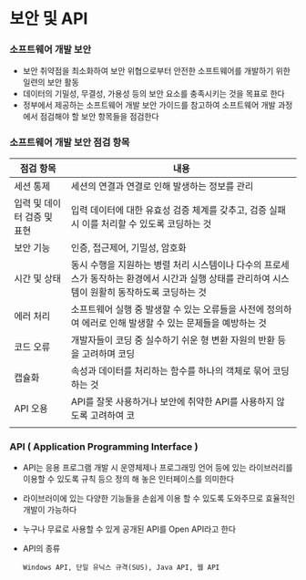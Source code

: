 # 보안 및 API

### 소프트웨어 개발 보안

- 보안 취약점을 최소화하여 보안 위협으로부터 안전한 소프트웨어를 개발하기 위한 일련의 보안 활동
- 데이터의 기밀성, 무결성, 가용성 등의 보안 요소를 충족시키는 것을 목표로 한다
- 정부에서 제공하는 소프트웨어 개발 보안 가이드를 참고하여 소프트웨어 개발 과정에서 점검해야 할 보안 항목들을 점검한다



### 소프트웨어 개발 보안 점검 항목

| 점검 항목                   | 내용                                                         |
| --------------------------- | ------------------------------------------------------------ |
| 세션 통제                   | 세션의 연결과 연결로 인해 발생하는 정보를 관리               |
| 입력 및 데이터 검증 및 표현 | 입력 데이터에 대한 유효성 검증 체계를 갖추고, 검증 실패 시 이를 처리할 수 있도록 코딩하는 것 |
| 보안 기능                   | 인증, 접근제어, 기밀성, 암호화                               |
| 시간 및 상태                | 동시 수행을 지원하는 병렬 처리 시스템이나 다수의 프로세스가 동작하는 환경에서 시간과 실행 상태를 관리하여 시스템이 원활히 동작하도록 코딩하는 것 |
| 에러 처리                   | 소프트웨어 실행 중 발생할 수 있는 오류들을 사전에 정의하여 에러로 인해 발생할 수 있는 문제들을 예방하는 것 |
| 코드 오류                   | 개발자들이 코딩 중 실수하기 쉬운 형 변환 자원의 반환 등을 고려하며 코딩 |
| 캡슐화                      | 속성과 데이터를 처리하는 함수를 하나의 객체로 묶어 코딩하는 것 |
| API 오용                    | API를 잘못 사용하거나 보안에 취약한 API를 사용하지 않도록 고려하여 코 |
|                             |                                                              |



### API ( Application Programming Interface )

- API는 응용 프로그램 개발 시 운영체제나 프로그래밍 언어 등에 있는 라이브러리를 이용할 수 있도록 규칙 등으 정의 해 놓은 인터페이스를 의미한다

- 라이브러이에 있는 다양한 기능들을 손쉽게 이용 할 수 있도록 도와주므로 효율적인 개발이 가능하다

- 누구나 무료로 사용할 수 있게 공개된 API를 Open API라고 한다

- API의 종류

  ```
  Windows API, 단일 유닉스 규격(SUS), Java API, 웹 API
  ```

  

